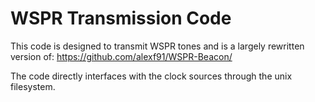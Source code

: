 # WSPR Transmission Code

This code is designed to transmit WSPR tones and is a largely rewritten version of:
https://github.com/alexf91/WSPR-Beacon/

The code directly interfaces with the clock sources through the unix filesystem.